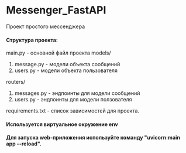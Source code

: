 # Messenger_FastAPI

Проект простого мессенджера

#### Структура проекта:
main.py - основной файл проекта
models/
1. message.py - модели объекта сообщений 
2. users.py - модели объекта пользователя

routers/
1. messages.py - эндпоинты для модели сообщений
2. users.py - эндпоинты для модели ползователя

requirements.txt - список зависимостей для проекта.

#### Используется виртуальное окружение env

#### Для запуска web-приложения используйте команду "uvicorn:main app --reload".
